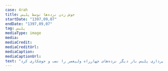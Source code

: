 ```yaml
---
case: 4rah
title: جوش زدن نرده‌ها توسط پلیس
startDate: "1397,09,07"
endDate: "1397,09,07"
tag: پلیس
mediaType: image
media:  
mediaCredit:  
mediaCreditUrl:  
mediaCaption:  
mediaCaptionUrl:  
text: "کمتر از ۲۴ ساعت بعد از بریدن نرده‌ها توسط شهرداری پلیس بار دیگر نرده‌های چهارراه ولیعصر را نصب و جوشکاری کرد."
---
```

